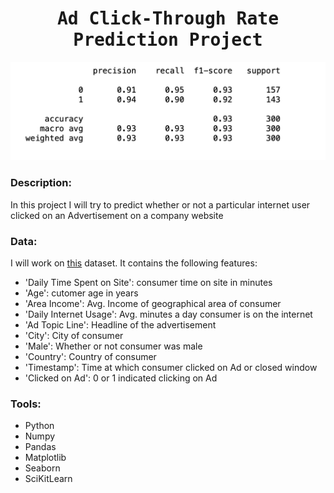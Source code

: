 # <h1 align="center"><samp> Ad Click-Through Rate Prediction Project </samp></h1>

![alt text](Ad-ctr-project-image.png)

### Description:
In this project I will try to predict whether or not a particular internet user clicked on an Advertisement on a company website

### Data:
I will work on [this](advertising.csv) dataset. It contains the following features:
* 'Daily Time Spent on Site': consumer time on site in minutes
* 'Age': cutomer age in years
* 'Area Income': Avg. Income of geographical area of consumer
* 'Daily Internet Usage': Avg. minutes a day consumer is on the internet
* 'Ad Topic Line': Headline of the advertisement
* 'City': City of consumer
* 'Male': Whether or not consumer was male
* 'Country': Country of consumer
* 'Timestamp': Time at which consumer clicked on Ad or closed window
* 'Clicked on Ad': 0 or 1 indicated clicking on Ad

### Tools:
* Python
* Numpy
* Pandas
* Matplotlib
* Seaborn
* SciKitLearn
